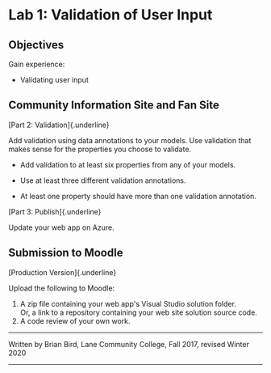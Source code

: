 # Lab 1: Validation of User Input

## Objectives

Gain experience:

-   Validating user input

## Community Information Site and Fan Site

[Part 2: Validation]{.underline}

Add validation using data annotations to your models. Use validation that makes sense for the properties you choose to validate.

-   Add validation to at least six properties from any of your models.

-   Use at least three different validation annotations.

-   At least one property should have more than one validation annotation.

[Part 3: Publish]{.underline}

Update your web app on Azure.

## Submission to Moodle

[Production Version]{.underline}

Upload the following to Moodle:

1.  A zip file containing your web app's Visual Studio solution folder.\
    Or, a link to a repository containing your web site solution source code.
2.  A code review of your own work.



------

Written by Brian Bird, Lane Community College, Fall 2017, revised Winter 2020

------

